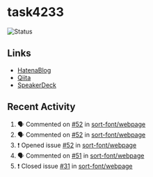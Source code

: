 # task4233
![Status](https://github-readme-stats.vercel.app/api?username=task4233&count_private=true&show_icons=true&theme=chartreuse-dark)

## Links
 - [HatenaBlog](https://task4233.hatenablog.com/)
 - [Qiita](https://qiita.com/task4233)
 - [SpeakerDeck](https://speakerdeck.com/task4233)

## Recent Activity
<!--START_SECTION:activity-->
1. 🗣 Commented on [#52](https://github.com/sort-font/webpage/issues/52) in [sort-font/webpage](https://github.com/sort-font/webpage)
2. 🗣 Commented on [#52](https://github.com/sort-font/webpage/issues/52) in [sort-font/webpage](https://github.com/sort-font/webpage)
3. ❗️ Opened issue [#52](https://github.com/sort-font/webpage/issues/52) in [sort-font/webpage](https://github.com/sort-font/webpage)
4. 🗣 Commented on [#51](https://github.com/sort-font/webpage/issues/51) in [sort-font/webpage](https://github.com/sort-font/webpage)
5. ❗️ Closed issue [#31](https://github.com/sort-font/webpage/issues/31) in [sort-font/webpage](https://github.com/sort-font/webpage)
<!--END_SECTION:activity-->
